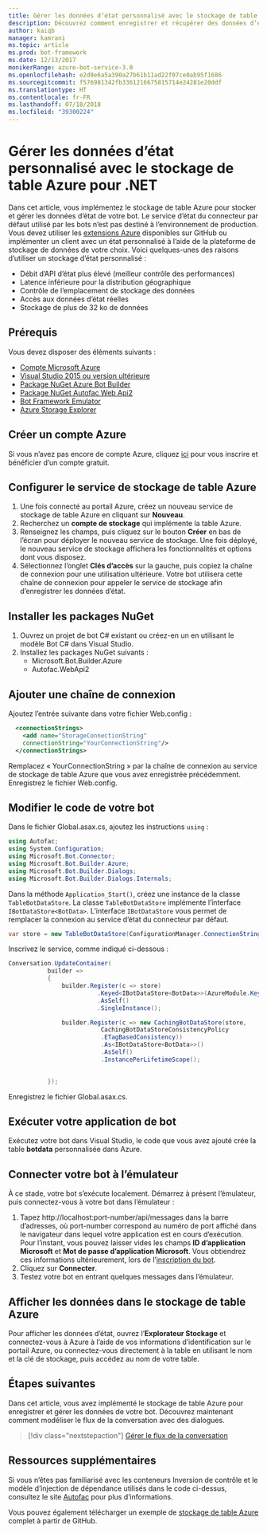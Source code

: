 ```yaml
---
title: Gérer les données d’état personnalisé avec le stockage de table Azure | Microsoft Docs
description: Découvrez comment enregistrer et récupérer des données d’état avec le stockage de table Azure par le biais du kit SDK Bot Builder pour .NET.
author: kaiqb
manager: kamrani
ms.topic: article
ms.prod: bot-framework
ms.date: 12/13/2017
monikerRange: azure-bot-service-3.0
ms.openlocfilehash: e2d8e6a5a390a27b61b11ad22f07ce0ab95f1686
ms.sourcegitcommit: f576981342fb3361216675815714e24281e20ddf
ms.translationtype: HT
ms.contentlocale: fr-FR
ms.lasthandoff: 07/18/2018
ms.locfileid: "39300224"
---
```

# <a name="manage-custom-state-data-with-azure-table-storage-for-net"></a>Gérer les données d’état personnalisé avec le stockage de table Azure pour .NET
Dans cet article, vous implémentez le stockage de table Azure pour stocker et gérer les données d’état de votre bot. Le service d’état du connecteur par défaut utilisé par les bots n’est pas destiné à l’environnement de production. Vous devez utiliser les [extensions Azure](https://github.com/Microsoft/BotBuilder-Azure) disponibles sur GitHub ou implémenter un client avec un état personnalisé à l’aide de la plateforme de stockage de données de votre choix. Voici quelques-unes des raisons d’utiliser un stockage d’état personnalisé :
 - Débit d’API d’état plus élevé (meilleur contrôle des performances)
 - Latence inférieure pour la distribution géographique
 - Contrôle de l’emplacement de stockage des données
 - Accès aux données d’état réelles
 - Stockage de plus de 32 ko de données

## <a name="prerequisites"></a>Prérequis
Vous devez disposer des éléments suivants :
 - [Compte Microsoft Azure](https://azure.microsoft.com/en-us/free/)
 - [Visual Studio 2015 ou version ultérieure](https://www.visualstudio.com/)
 - [Package NuGet Azure Bot Builder](https://www.nuget.org/packages/Microsoft.Bot.Builder.Azure/)
 - [Package NuGet Autofac Web Api2](https://www.nuget.org/packages/Autofac.WebApi2/)
 - [Bot Framework Emulator](https://emulator.botframework.com/)
 - [Azure Storage Explorer](http://storageexplorer.com/)
 
## <a name="create-azure-account"></a>Créer un compte Azure
Si vous n’avez pas encore de compte Azure, cliquez [ici](https://azure.microsoft.com/en-us/free/) pour vous inscrire et bénéficier d’un compte gratuit.

## <a name="set-up-the-azure-table-storage-service"></a>Configurer le service de stockage de table Azure
1. Une fois connecté au portail Azure, créez un nouveau service de stockage de table Azure en cliquant sur **Nouveau**. 
2. Recherchez un **compte de stockage** qui implémente la table Azure. 
3. Renseignez les champs, puis cliquez sur le bouton **Créer** en bas de l’écran pour déployer le nouveau service de stockage. Une fois déployé, le nouveau service de stockage affichera les fonctionnalités et options dont vous disposez.
4. Sélectionnez l’onglet **Clés d’accès** sur la gauche, puis copiez la chaîne de connexion pour une utilisation ultérieure. Votre bot utilisera cette chaîne de connexion pour appeler le service de stockage afin d’enregistrer les données d’état.

## <a name="install-nuget-packages"></a>Installer les packages NuGet
1. Ouvrez un projet de bot C# existant ou créez-en un en utilisant le modèle Bot C# dans Visual Studio. 
2. Installez les packages NuGet suivants :
   - Microsoft.Bot.Builder.Azure
   - Autofac.WebApi2

## <a name="add-connection-string"></a>Ajouter une chaîne de connexion 
Ajoutez l’entrée suivante dans votre fichier Web.config : 
```XML
  <connectionStrings>
    <add name="StorageConnectionString"
    connectionString="YourConnectionString"/>
  </connectionStrings>
```
Remplacez « YourConnectionString » par la chaîne de connexion au service de stockage de table Azure que vous avez enregistrée précédemment. Enregistrez le fichier Web.config.

## <a name="modify-your-bot-code"></a>Modifier le code de votre bot
Dans le fichier Global.asax.cs, ajoutez les instructions `using` :
```cs
using Autofac;
using System.Configuration;
using Microsoft.Bot.Connector;
using Microsoft.Bot.Builder.Azure;
using Microsoft.Bot.Builder.Dialogs;
using Microsoft.Bot.Builder.Dialogs.Internals;
```
Dans la méthode `Application_Start()`, créez une instance de la classe `TableBotDataStore`. La classe `TableBotDataStore` implémente l’interface `IBotDataStore<BotData>`. L’interface `IBotDataStore` vous permet de remplacer la connexion au service d’état du connecteur par défaut.
 ```cs
 var store = new TableBotDataStore(ConfigurationManager.ConnectionStrings["StorageConnectionString"].ConnectionString);
 ```
Inscrivez le service, comme indiqué ci-dessous :
 ```cs
 Conversation.UpdateContainer(
            builder =>
            {
                builder.Register(c => store)
                          .Keyed<IBotDataStore<BotData>>(AzureModule.Key_DataStore)
                          .AsSelf()
                          .SingleInstance();

                builder.Register(c => new CachingBotDataStore(store,
                           CachingBotDataStoreConsistencyPolicy
                           .ETagBasedConsistency))
                           .As<IBotDataStore<BotData>>()
                           .AsSelf()
                           .InstancePerLifetimeScope();

                
            });
 ```
Enregistrez le fichier Global.asax.cs.

## <a name="run-your-bot-app"></a>Exécuter votre application de bot
Exécutez votre bot dans Visual Studio, le code que vous avez ajouté crée la table **botdata** personnalisée dans Azure.

## <a name="connect-your-bot-to-the-emulator"></a>Connecter votre bot à l’émulateur
À ce stade, votre bot s’exécute localement. Démarrez à présent l’émulateur, puis connectez-vous à votre bot dans l’émulateur :
1. Tapez http://localhost:port-number/api/messages dans la barre d’adresses, où port-number correspond au numéro de port affiché dans le navigateur dans lequel votre application est en cours d’exécution. Pour l’instant, vous pouvez laisser vides les champs <strong>ID d’application Microsoft</strong> et <strong>Mot de passe d’application Microsoft</strong>. Vous obtiendrez ces informations ultérieurement, lors de l’[inscription du bot](~/bot-service-quickstart-registration.md).
2. Cliquez sur **Connecter**. 
3. Testez votre bot en entrant quelques messages dans l’émulateur. 

## <a name="view-data-in-azure-table-storage"></a>Afficher les données dans le stockage de table Azure
Pour afficher les données d’état, ouvrez l’**Explorateur Stockage** et connectez-vous à Azure à l’aide de vos informations d’identification sur le portail Azure, ou connectez-vous directement à la table en utilisant le nom et la clé de stockage, puis accédez au nom de votre table.  

## <a name="next-steps"></a>Étapes suivantes
Dans cet article, vous avez implémenté le stockage de table Azure pour enregistrer et gérer les données de votre bot. Découvrez maintenant comment modéliser le flux de la conversation avec des dialogues.

> [!div class="nextstepaction"]
> [Gérer le flux de la conversation](bot-builder-dotnet-manage-conversation-flow.md)


## <a name="additional-resources"></a>Ressources supplémentaires

Si vous n’êtes pas familiarisé avec les conteneurs Inversion de contrôle et le modèle d’injection de dépendance utilisés dans le code ci-dessus, consultez le site [Autofac](http://autofac.readthedocs.io/en/latest/) pour plus d’informations. 

Vous pouvez également télécharger un exemple de [stockage de table Azure](https://github.com/Microsoft/BotBuilder-Azure/tree/master/CSharp/Samples/AzureTable) complet à partir de GitHub.
